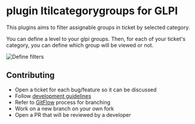 # plugin Itilcategorygroups for GLPI
This plugins aims to filter assignable groups in ticket by selected category.

You can define a level to your glpi groups.
Then, for each of your ticket's category, you can define which group will be viewed or not.

![Define filters](https://raw.githubusercontent.com/PluginsGLPI/itilcategorygroups/master/screenshots/category_config.png)

Contributing
------------

* Open a ticket for each bug/feature so it can be discussed
* Follow [development guidelines](http://glpi-developer-documentation.readthedocs.io/en/latest/plugins.html)
* Refer to [GitFlow](http://git-flow.readthedocs.io/) process for branching
* Work on a new branch on your own fork
* Open a PR that will be reviewed by a developer
